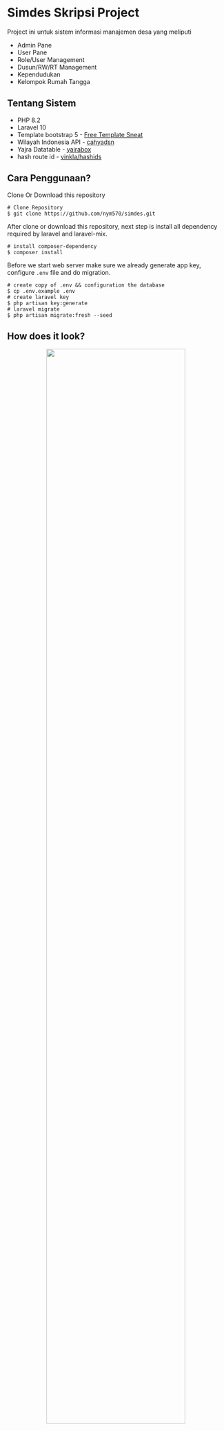 # Simdes Skripsi Project

Project ini untuk sistem informasi manajemen desa yang meliputi
- Admin Pane
- User Pane
- Role/User Management
- Dusun/RW/RT Management
- Kependudukan
- Kelompok Rumah Tangga


## Tentang Sistem

-   PHP 8.2
-   Laravel 10
-   Template bootstrap 5 - [Free Template Sneat](https://demos.themeselection.com/sneat-bootstrap-html-admin-template-free/html/)
-   Wilayah Indonesia API - [cahyadsn](https://api.cahyadsn.com/)
-   Yajra Datatable - [yajrabox](https://yajrabox.com/docs/laravel-datatables/10.0/)
-   hash route id - [vinkla/hashids](https://github.com/vinkla/laravel-hashids)

## Cara Penggunaan?

Clone Or Download this repository

```shell
# Clone Repository
$ git clone https://github.com/nym570/simdes.git
```

After clone or download this repository, next step is install all dependency required by laravel and laravel-mix.

```shell
# install composer-dependency
$ composer install
```

Before we start web server make sure we already generate app key, configure `.env` file and do migration.

```shell
# create copy of .env && configuration the database
$ cp .env.example .env
# create laravel key
$ php artisan key:generate
# laravel migrate
$ php artisan migrate:fresh --seed
```

## How does it look?

<p align="center">
    <img src="https://telegra.ph/file/3c19fae0ff36051fde740.png" width="80%" height="auto" />
    <img src="https://telegra.ph/file/255420697bc627c4ecd95.png" width="80%" height="auto" />
    <img src="https://telegra.ph/file/f70bdaf1a2184a4c95e32.png" width="80%" height="auto" />
    <img src="https://telegra.ph/file/faadaa93f402cf174d5d5.png" width="80%" height="auto" />
</p>

190, 190, 0.5) !important;-webkit-box-shadow: 0px 3px 2px 0px rgba(190, 190, 190, 0.5) !important;" ></a>

